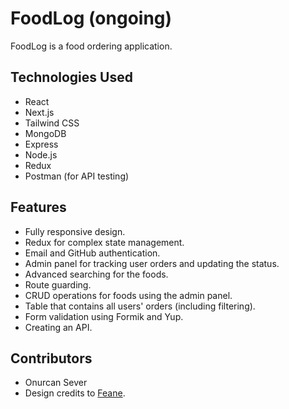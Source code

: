 # FoodLog (ongoing)

FoodLog is a food ordering application.

## Technologies Used

* React
* Next.js
* Tailwind CSS
* MongoDB
* Express
* Node.js
* Redux
* Postman (for API testing)

## Features
* Fully responsive design.
* Redux for complex state management.
* Email and GitHub authentication.
* Admin panel for tracking user orders and updating the status.
* Advanced searching for the foods.
* Route guarding.
* CRUD operations for foods using the admin panel.
* Table that contains all users' orders (including filtering).
* Form validation using Formik and Yup.
* Creating an API.

## Contributors
* Onurcan Sever
* Design credits to [Feane](https://html.design/demo/feane/).
